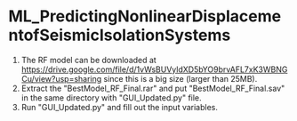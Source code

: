 # ML_PredictingNonlinearDisplacementofSeismicIsolationSystems
1. The RF model can be downloaded at https://drive.google.com/file/d/1vWsBUVyldXD5bYO9brvAFL7xK3WBNGCu/view?usp=sharing since this is a big size (larger than 25MB).
2. Extract the "BestModel_RF_Final.rar" and put "BestModel_RF_Final.sav" in the same directory with "GUI_Updated.py" file.
3. Run "GUI_Updated.py" and fill out the input variables.
